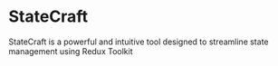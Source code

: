 # StateCraft
StateCraft is a powerful and intuitive tool designed to streamline state management using Redux Toolkit
